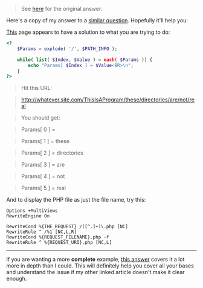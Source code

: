 
> See [here](https://stackoverflow.com/a/57667261/6456163) for the original answer.

Here's a copy of my answer to a [similar question](https://stackoverflow.com/a/57666990/6456163). Hopefully it'll help you:

[This](https://grokbase.com/t/php/php-general/0159ts8x8h/passing-parameters-in-the-url-using-forward-slashes#20010509ss83mvqx7894e90njxvrsjgkcg) page appears to have a solution to what you are trying to do:

```php
<?
    $Params = explode( '/', $PATH_INFO );

    while( list( $Index, $Value ) = each( $Params )) {
        echo "Params[ $Index ] = $Value<BR>\n";
    }
?>
```


> Hit this URL:

> http://whatever.site.com/ThisIsAProgram/these/directories/are/not/real

> You should get:

> Params[ 0 ] =

> Params[ 1 ] = these

> Params[ 2 ] = directories

> Params[ 3 ] = are

> Params[ 4 ] = not

> Params[ 5 ] = real

And to display the PHP file as just the file name, try this:

```text
Options +MultiViews
RewriteEngine On

RewriteCond %{THE_REQUEST} /([^.]+)\.php [NC]
RewriteRule ^ /%1 [NC,L,R]
RewriteCond %{REQUEST_FILENAME}.php -f
RewriteRule ^ %{REQUEST_URI}.php [NC,L]
```

----------

If you are wanting a more **complete** example, [this answer](https://serverfault.com/a/210766) covers it a lot more in depth than I could. This will definitely help you cover all your bases and understand the issue if my other linked article doesn't make it clear enough.
